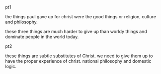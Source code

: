 pt1

the things paul gave up for christ were the good things or religion, culture and philosophy.

these three things are much harder to give up than worldy things and dominate people
in the world today.

pt2

these things are subtle substitutes of Christ. we need to give them up to have
the proper experience of christ. national philosophy and domestic logic.
